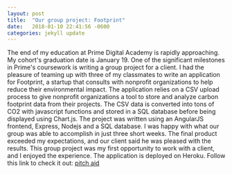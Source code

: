```yaml
---
layout: post
title:  "Our group project: Footprint"
date:   2018-01-10 22:41:56 -0600
categories: jekyll update
---
```

The end of my education at Prime Digital Academy is rapidly approaching. My cohort's graduation date is January 19.
One of the significant milestones in Prime's coursework is writing a group project for a client. I had the pleasure of teaming up with three of my classmates to write an application for Footprint, a startup that consults with nonprofit organizations to help reduce their environmental impact.
The application relies on a CSV upload process to give nonprofit organizations a tool to store and analyze carbon footprint data from their projects. The CSV data is converted into tons of CO2 with javascript functions and stored in a SQL database before being displayed using Chart.js.
The project was written using an AngularJS frontend, Express, Nodejs and a SQL database.
I was happy with what our group was able to accomplish in just three short weeks. The final product exceeded my expectations, and our client said he was pleased with the results.
This group project was my first opportunity to work with a client, and I enjoyed the experience.
The application is deployed on Heroku. Follow this link to check it out: [pitch aid][pitch-aid]

[pitch-aid]: https://polar-spire-15237.herokuapp.com/